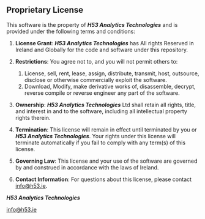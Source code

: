 ## Proprietary License

This software is the property of **_H53 Analytics Technologies_** and is provided under the following terms and conditions:

1. **License Grant**: **_H53 Analytics Technologies_** has All rights Reserved in Ireland and Globally for the code and software under this repository.

2. **Restrictions**:
   You agree not to, and you will not permit others to:
   
    1.  License, sell, rent, lease, assign, distribute, transmit, host, outsource, disclose or otherwise commercially exploit the software.
    2.  Download, Modify, make derivative works of, disassemble, decrypt, reverse compile or reverse engineer any part of the software.

4. **Ownership**: **_H53 Analytics Technologies_** Ltd shall retain all rights, title, and interest in and to the software, including all intellectual property rights therein.

5. **Termination**: This license will remain in effect until terminated by you or **_H53 Analytics Technologies_**. Your rights under this license will terminate automatically if you fail to comply with any term(s) of this license.

6. **Governing Law**: This license and your use of the software are governed by and construed in accordance with the laws of Ireland.

7. **Contact Information**: For questions about this license, please contact info@h53.ie.

**_H53 Analytics Technologies_**

info@h53.ie
